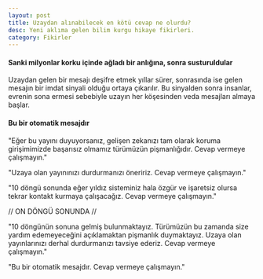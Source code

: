 ```yaml
---
layout: post
title: Uzaydan alınabilecek en kötü cevap ne olurdu?
desc: Yeni aklıma gelen bilim kurgu hikaye fikirleri.
category: Fikirler
---
```


#### Sanki milyonlar korku içinde ağladı bir anlığına, sonra susturuldular
Uzaydan gelen bir mesajı deşifre etmek yıllar sürer, sonrasında ise gelen mesajın bir imdat sinyali olduğu ortaya çıkarılır. Bu sinyalden sonra insanlar, evrenin sona ermesi sebebiyle uzayın her köşesinden veda mesajları almaya başlar.

#### Bu bir otomatik mesajdır
"Eğer bu yayını duyuyorsanız, gelişen zekanızı tam olarak koruma girişimimizde başarısız olmamız türümüzün pişmanlığıdır. Cevap vermeye çalışmayın."

"Uzaya olan yayınınızı durdurmanızı öneririz. Cevap vermeye çalışmayın." 

"10 döngü sonunda eğer yıldız sisteminiz hala özgür ve işaretsiz olursa tekrar kontakt kurmaya çalışacağız. Cevap vermeye çalışmayın."

// ON DÖNGÜ SONUNDA //

"10 döngünün sonuna gelmiş bulunmaktayız. Türümüzün bu zamanda size yardım edemeyeceğini açıklamaktan pişmanlık duymaktayız. Uzaya olan yayınlarınızı derhal durdurmanızı tavsiye ederiz. Cevap vermeye çalışmayın."

"Bu bir otomatik mesajdır. Cevap vermeye çalışmayın."